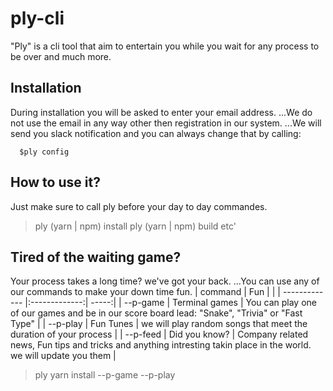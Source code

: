 # ply-cli
"Ply" is a cli tool that aim to entertain you while you wait for any process to be over and much more.

## Installation
During installation you will be asked to enter your email address.
...We do not use the email in any way other then registration in our system.
...We will send you slack notification and you can always change that by calling:
``` 
  $ply config
```

## How to use it?
Just make sure to call ply before your day to day commandes.
> ply (yarn | npm) install
> ply (yarn | npm) build
> etc'

## Tired of the waiting game?
Your process takes a long time? we've got your back.
...You can use any of our commands to make your down time fun.
| command        | Fun           |   |
| ------------- |:-------------:| -----:|
| --p-game     | Terminal games |  You can play one of our games and be in our score board lead: "Snake", "Trivia" or "Fast Type" |
| --p-play      | Fun Tunes      |   we will play random songs that meet the duration of your process |
| --p-feed | Did you know?     |    Company related news, Fun tips and tricks and anything intresting takin place in the world. we will update you them |

> ply yarn install --p-game --p-play

